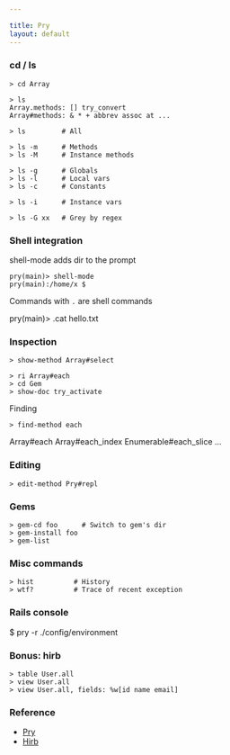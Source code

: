 ```yaml
---

title: Pry
layout: default
---
```


### cd / ls

    > cd Array

    > ls
    Array.methods: [] try_convert
    Array#methods: & * + abbrev assoc at ...

    > ls         # All

    > ls -m      # Methods
    > ls -M      # Instance methods

    > ls -g      # Globals
    > ls -l      # Local vars
    > ls -c      # Constants

    > ls -i      # Instance vars

    > ls -G xx   # Grey by regex

### Shell integration

shell-mode adds dir to the prompt

    pry(main)> shell-mode
    pry(main):/home/x $

Commands with `.` are shell commands

   pry(main)> .cat hello.txt

### Inspection

    > show-method Array#select

    > ri Array#each
    > cd Gem
    > show-doc try_activate

Finding

    > find-method each
   Array#each
   Array#each_index
   Enumerable#each_slice
   ...

### Editing

    > edit-method Pry#repl

### Gems

    > gem-cd foo      # Switch to gem's dir
    > gem-install foo
    > gem-list

### Misc commands

    > hist          # History
    > wtf?          # Trace of recent exception

### Rails console

   $ pry -r ./config/environment

### Bonus: hirb

    > table User.all
    > view User.all
    > view User.all, fields: %w[id name email]

### Reference

 * [Pry](https://github.com/pry/pry)
 * [Hirb](https://github.com/cldwalker/hirb)
